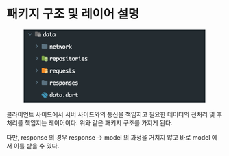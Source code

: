 # 패키지 구조 및 레이어 설명

<figure><img src="../../../.gitbook/assets/image (2) (1).png" alt=""><figcaption></figcaption></figure>

클라이언트 사이드에서 서버 사이드와의 통신을 책임지고 필요한 데이터의 전처리 및 후처리를 책임지는 레이어이다. 위와 같은 패키지 구조를 가지게 된다.

다만, response 의 경우 response -> model 의 과정을 거치지 않고 바로 model 에서 이를 받을 수 있다.
